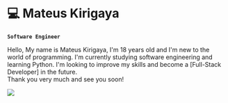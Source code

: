 # 💻 Mateus Kirigaya

 **`Software Engineer`**
 
 Hello, My name is Mateus Kirigaya, I'm 18 years old and I'm new to the world of programming. I'm currently studying software engineering and learning Python. I'm looking to improve my skills and become a [Full-Stack Developer] in the future.       
 Thank you very much and see you soon!

   
<div> 
<a href="https://www.instagram.com/m.oribes?igsh=MWZrc3Z3Z2VjejFxOA==" target="_blank"><img src="https://img.shields.io/badge/-Instagram-%23E4405F?style=for-the-badge&logo=instagram&logoColor=white" target="_blank"></a>

